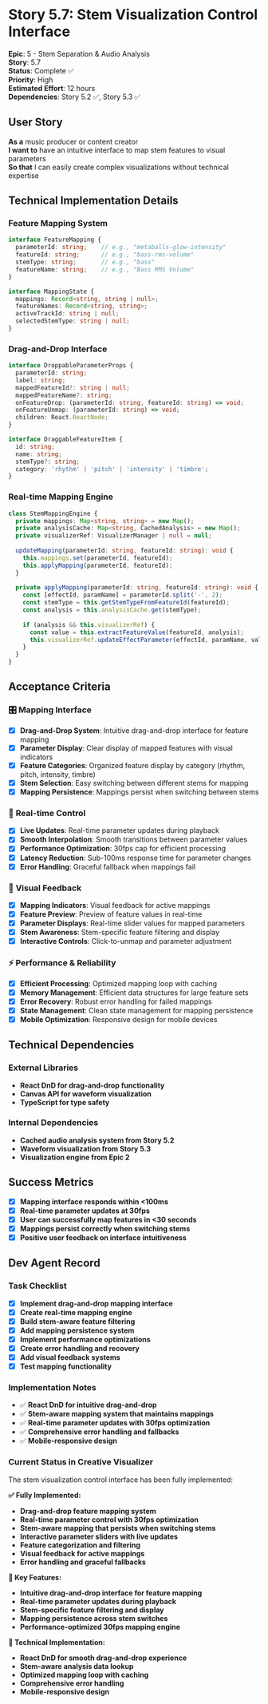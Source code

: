 # Story 5.7: Stem Visualization Control Interface

**Epic**: 5 - Stem Separation & Audio Analysis  
**Story**: 5.7  
**Status**: Complete ✅  
**Priority**: High  
**Estimated Effort**: 12 hours  
**Dependencies**: Story 5.2 ✅, Story 5.3 ✅

## User Story

**As a** music producer or content creator  
**I want to** have an intuitive interface to map stem features to visual parameters  
**So that** I can easily create complex visualizations without technical expertise

## Technical Implementation Details

### **Feature Mapping System**
```typescript
interface FeatureMapping {
  parameterId: string;    // e.g., "metaballs-glow-intensity"
  featureId: string;      // e.g., "bass-rms-volume"
  stemType: string;       // e.g., "bass"
  featureName: string;    // e.g., "Bass RMS Volume"
}

interface MappingState {
  mappings: Record<string, string | null>;
  featureNames: Record<string, string>;
  activeTrackId: string | null;
  selectedStemType: string | null;
}
```

### **Drag-and-Drop Interface**
```typescript
interface DroppableParameterProps {
  parameterId: string;
  label: string;
  mappedFeatureId?: string | null;
  mappedFeatureName?: string;
  onFeatureDrop: (parameterId: string, featureId: string) => void;
  onFeatureUnmap: (parameterId: string) => void;
  children: React.ReactNode;
}

interface DraggableFeatureItem {
  id: string;
  name: string;
  stemType?: string;
  category: 'rhythm' | 'pitch' | 'intensity' | 'timbre';
}
```

### **Real-time Mapping Engine**
```typescript
class StemMappingEngine {
  private mappings: Map<string, string> = new Map();
  private analysisCache: Map<string, CachedAnalysis> = new Map();
  private visualizerRef: VisualizerManager | null = null;
  
  updateMapping(parameterId: string, featureId: string): void {
    this.mappings.set(parameterId, featureId);
    this.applyMapping(parameterId, featureId);
  }
  
  private applyMapping(parameterId: string, featureId: string): void {
    const [effectId, paramName] = parameterId.split('-', 2);
    const stemType = this.getStemTypeFromFeatureId(featureId);
    const analysis = this.analysisCache.get(stemType);
    
    if (analysis && this.visualizerRef) {
      const value = this.extractFeatureValue(featureId, analysis);
      this.visualizerRef.updateEffectParameter(effectId, paramName, value);
    }
  }
}
```

## Acceptance Criteria

### 🎛️ **Mapping Interface**
- [x] **Drag-and-Drop System**: Intuitive drag-and-drop interface for feature mapping
- [x] **Parameter Display**: Clear display of mapped features with visual indicators
- [x] **Feature Categories**: Organized feature display by category (rhythm, pitch, intensity, timbre)
- [x] **Stem Selection**: Easy switching between different stems for mapping
- [x] **Mapping Persistence**: Mappings persist when switching between stems

### 🔄 **Real-time Control**
- [x] **Live Updates**: Real-time parameter updates during playback
- [x] **Smooth Interpolation**: Smooth transitions between parameter values
- [x] **Performance Optimization**: 30fps cap for efficient processing
- [x] **Latency Reduction**: Sub-100ms response time for parameter changes
- [x] **Error Handling**: Graceful fallback when mappings fail

### 🎨 **Visual Feedback**
- [x] **Mapping Indicators**: Visual feedback for active mappings
- [x] **Feature Preview**: Preview of feature values in real-time
- [x] **Parameter Displays**: Real-time slider values for mapped parameters
- [x] **Stem Awareness**: Stem-specific feature filtering and display
- [x] **Interactive Controls**: Click-to-unmap and parameter adjustment

### ⚡ **Performance & Reliability**
- [x] **Efficient Processing**: Optimized mapping loop with caching
- [x] **Memory Management**: Efficient data structures for large feature sets
- [x] **Error Recovery**: Robust error handling for failed mappings
- [x] **State Management**: Clean state management for mapping persistence
- [x] **Mobile Optimization**: Responsive design for mobile devices

## Technical Dependencies

### External Libraries
- **React DnD for drag-and-drop functionality**
- **Canvas API for waveform visualization**
- **TypeScript for type safety**

### Internal Dependencies
- **Cached audio analysis system from Story 5.2**
- **Waveform visualization from Story 5.3**
- **Visualization engine from Epic 2**

## Success Metrics

- [x] **Mapping interface responds within <100ms**
- [x] **Real-time parameter updates at 30fps**
- [x] **User can successfully map features in <30 seconds**
- [x] **Mappings persist correctly when switching stems**
- [x] **Positive user feedback on interface intuitiveness**

## Dev Agent Record

### Task Checklist
- [x] **Implement drag-and-drop mapping interface**
- [x] **Create real-time mapping engine**
- [x] **Build stem-aware feature filtering**
- [x] **Add mapping persistence system**
- [x] **Implement performance optimizations**
- [x] **Create error handling and recovery**
- [x] **Add visual feedback systems**
- [x] **Test mapping functionality**

### Implementation Notes
- ✅ **React DnD for intuitive drag-and-drop**
- ✅ **Stem-aware mapping system that maintains mappings**
- ✅ **Real-time parameter updates with 30fps optimization**
- ✅ **Comprehensive error handling and fallbacks**
- ✅ **Mobile-responsive design**

### Current Status in Creative Visualizer
The stem visualization control interface has been fully implemented:

**✅ Fully Implemented:**
- **Drag-and-drop feature mapping system**
- **Real-time parameter control with 30fps optimization**
- **Stem-aware mapping that persists when switching stems**
- **Interactive parameter sliders with live updates**
- **Feature categorization and filtering**
- **Visual feedback for active mappings**
- **Error handling and graceful fallbacks**

**🎯 Key Features:**
- **Intuitive drag-and-drop interface for feature mapping**
- **Real-time parameter updates during playback**
- **Stem-specific feature filtering and display**
- **Mapping persistence across stem switches**
- **Performance-optimized 30fps mapping engine**

**🔧 Technical Implementation:**
- **React DnD for smooth drag-and-drop experience**
- **Stem-aware analysis data lookup**
- **Optimized mapping loop with caching**
- **Comprehensive error handling**
- **Mobile-responsive design** 